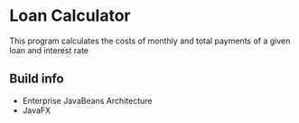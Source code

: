 # Loan Calculator

This program calculates the costs of monthly and total payments of a given loan and interest rate

## Build info
- Enterprise JavaBeans Architecture 
- JavaFX
